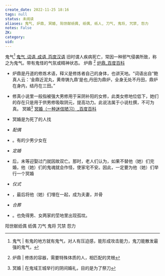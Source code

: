 ```yaml
---
create_date: 2022-11-25 18:16
tags: null
status: 未阅读 
aliases: 鬼气, 炉鼎, 冥婚, 阳世献纸偶, 纸偶, 纸人, 刀气, 鬼将, 咒禁, 怨力
notes: False
ZK: 
category: 
uid: 
---
```


鬼气[^1] 
	[鬼气_词语_成语_百度汉语](https://hanyu.baidu.com/zici/s?wd=%E9%AC%BC%E6%B0%94&query=%E9%AC%BC%E6%B0%94&srcid=28232&from=kg0) 
	旧时谓人疾病死亡，常因一种邪气侵袭所致，称之为鬼气。带有鬼怪的气氛或精神状态。
炉鼎 [^2]
	[炉鼎_百度百科](https://baike.baidu.com/item/%E7%82%89%E9%BC%8E/8019021?fr=aladdin)
- 炉鼎是丹道的修炼术语，释义是修炼者自己的身体，也讲天地。“词语出自“鲍真人云：‘金鼎近泥丸，黄帝铸九鼎’是也,丹田为鼎炉，全身无处不丹田，鼎炉在身内，结丹在三田。”
- 修真小说里一般指被强大男修用于采阴补阳的女修，此类女修地位低下，她们的存在只是用于供男修吸取阴元，提高功力。此说法属于小说杜撰，不可为真。
冥婚[^3]
	[冥婚（一种迷信陋习）_百度百科](https://baike.baidu.com/item/%E5%86%A5%E5%A9%9A/426111?fr=aladdin)

- 冥婚是为死了的人找
- _配偶_
- 。有的少男少女在
- _定婚_
- 后，未等迎娶过门就因故双亡。那时，老人们认为，如果不替他（她）们完婚，他（她）们的鬼魂就会作怪，使家宅不安。因此，一定要为他（她）们举行一个冥婚
- _仪式_
- ，最后将他（她）们埋在一起，成为夫妻，并骨
- _合葬_
- 。也免得男、女两家的茔地里出现孤坟。

阳世献纸偶 
纸偶
刀气
鬼将
咒禁
怨力

[^1]: 鬼气 | 有鬼的地方就有鬼气，对人有压迫感，能形成攻击能力，鬼刀能散发最强的鬼气，
[^2]: 炉鼎 | 修炼的容器，需要特殊体质的人，相匹配的灵根
[^3]: 冥婚 | 在鬼域王城举行的阴间婚礼，目的是为了祭刀